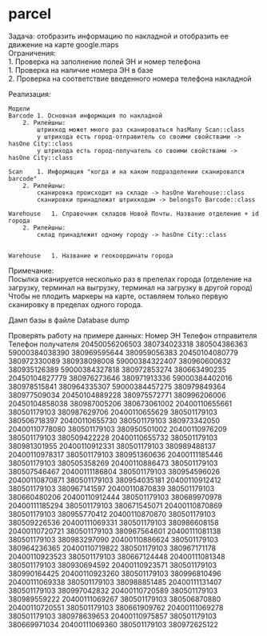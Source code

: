 # parcel
Задача: отобразить информацию по накладной и отобразить ее движение на карте google.maps			
Ограничения: 			
	1. Проверка на заполнение полей ЭН и номер телефона		
	1. Проверка на наличие номера ЭН в базе		
	2. Проверка на соответствие введенного номера телефона накладной		
			
Реализация:			
			
	Модели		
	Barcode	1. Основная информация по накладной	
		2. Рилейшны:	
			штрихкод может много раз сканироваться hasMany Scan::class
			у штрихода есть город-отправитель со своими свойствами -> hasOne City::class
			у штрихода есть город-получатель со своими свойствами -> hasOne City::class
			
	Scan	1. Информация "когда и на каком подразделении сканировался barcode"	
		2. Рилейшны:	
			сканировка происходит на складе -> hasOne Warehouse::class
			сканировки принадлежат штрихкодам -> belongsTo Barcode::class
			
	Warehouse	1. Справочник складов Новой Почты. Название отделение + id города	
		2. Рилейшны:	
			склад принадлежит одному городу -> hasOne City::class
			
			
	Warehouse	1. Название и геокоординаты города	
			
			
			
Примечание:			
	Посылка сканируется несколько раз в прелелах города (отделение на загрузку, терминал на выгрузку, терминал на загрузку в другой город)		
	Чтобы не плодить маркеры на карте, оставляем только первую сканировку в пределах одного города.		



Дамп базы в файле Database dump


Проверять работу на примере данных:
Номер ЭН	Телефон отправителя	Телефон получателя
20450056206503	380734023318	380504386363
59000384038390	380969595644	380959056383
20450104080779	380972330089	380938098008
59000384322407	380960600632	380935126389
59000384327818	380972853274	380663490235
20450104827779	380976273646	380971913336
59000384402016	380978515841	380964335307
59000384457275	380979849364	380977509034
20450104889228	380975572771	380996206006
20450104858038	380987005206	380673061002
20400110655661	380501179103	380987629706
20400110655629	380501179103	380506718397
20400110655730	380501179103	380973342050
20400110778080	380501179103	380950501002
20400110976209	380501179103	380509422228
20400110655732	380501179103	380981301955
20400110912331	380501179103	380989488137
20400110978317	380501179103	380951360636
20400111185446	380501179103	380505358269
20400110886473	380501179103	380507546467
20400111186804	380501179103	380954596026
20400110870871	380501179103	380954035181
20400110912412	380501179103	380967141597
20400110870839	380501179103	380660480206
20400110912444	380501179103	380689970978
20400111185294	380501179103	380671545071
20400110870869	380501179103	380955770412
20400110870870	380501179103	380509226536
20400111069331	380501179103	380986608158
20400110720721	380501179103	380967564601
20400111081138	380501179103	380983297090
20400110886624	380501179103	380964236365
20400110719822	380501179103	380967171178
20400110923523	380501179103	380667124448
20400111081348	380501179103	380930694592
20400110923571	380501179103	380990164425
20400110923260	380501179103	380996810496
20400111069338	380501179103	380988851485
20400111131407	380501179103	380997042832
20400110720589	380501179103	380989559222
20400111069267	380501179103	380506870880
20400110720551	380501179103	380661909762
20400111069278	380501179103	380978639653
20400110975857	380501179103	380669971034
20400111069360	380501179103	380972625122


